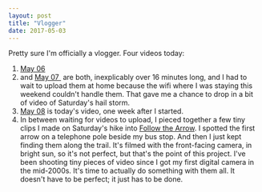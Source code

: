 ```yaml
---
layout: post
title: "Vlogger"
date: 2017-05-03
---
```


Pretty sure I'm officially a vlogger. Four videos today:

1. <a href="https://www.youtube.com/watch?v=WA6MhcMfSqQ">May 06</a>
2. and <a href="https://www.youtube.com/watch?v=RHbYRSGLH9c">May 07 </a> are both, inexplicably over 16 minutes long, and I had to wait to upload them at home because the wifi where I was staying this weekend couldn't handle them. That gave me a chance to drop in a bit of video of Saturday's hail storm.
3. <a href="https://www.youtube.com/watch?v=WFlhfaFKK6s">May 08</a> is today's video, one week after I started.
4. In between waiting for videos to upload, I pieced together a few tiny clips I made on Saturday's hike into <a href="https://www.youtube.com/watch?v=L0WyquLPz_w">Follow the Arrow</a>. I spotted the first arrow on a telephone pole beside my bus stop. And then I just kept finding them along the trail. It's filmed with the front-facing camera, in bright sun, so it's not perfect, but that's the point of this project. I've been shooting tiny pieces of video since I got my first digital camera in the mid-2000s. It's time to actually do something with them all. It doesn't have to be perfect; it just has to be done.
